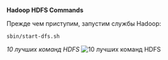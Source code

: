 **Hadoop HDFS Commands**

Прежде чем приступим, запустим службы Hadoop:

```
sbin/start-dfs.sh
```


_10 лучших команд HDFS_
![10 лучших команд HDFS](https://data-flair.training/blogs/wp-content/uploads/sites/2/2016/06/top-10-hadoop-hdfs-commands.jpg)





